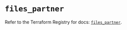 # `files_partner`

Refer to the Terraform Registry for docs: [`files_partner`](https://registry.terraform.io/providers/files-com/files/0.1.365/docs/resources/partner).
